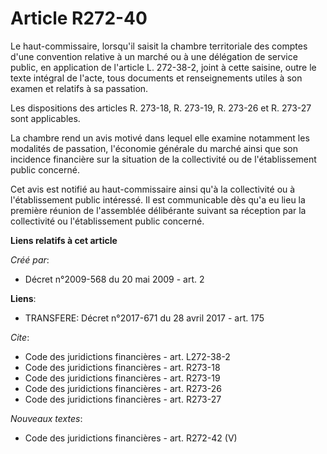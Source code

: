 # Article R272-40

Le haut-commissaire, lorsqu'il saisit la chambre territoriale des comptes d'une convention relative à un marché ou à une
délégation de service public, en application de l'article L. 272-38-2, joint à cette saisine, outre le texte intégral de
l'acte, tous documents et renseignements utiles à son examen et relatifs à sa passation. 

Les dispositions des articles R. 273-18, R. 273-19, R. 273-26 et R. 273-27 sont applicables.

La chambre rend un avis motivé dans lequel elle examine notamment les modalités de passation, l'économie générale du marché
ainsi que son incidence financière sur la situation de la collectivité ou de l'établissement public concerné. 

Cet avis est notifié au haut-commissaire ainsi qu'à la collectivité ou à l'établissement public intéressé. Il est
communicable dès qu'a eu lieu la première réunion de l'assemblée délibérante suivant sa réception par la collectivité ou
l'établissement public concerné.

**Liens relatifs à cet article**

_Créé par_:

  - Décret n°2009-568 du 20 mai 2009 - art. 2

**Liens**:

  - TRANSFERE: Décret n°2017-671 du 28 avril 2017 - art. 175

_Cite_:

  - Code des juridictions financières - art. L272-38-2
  - Code des juridictions financières - art. R273-18
  - Code des juridictions financières - art. R273-19
  - Code des juridictions financières - art. R273-26
  - Code des juridictions financières - art. R273-27

_Nouveaux textes_:

  - Code des juridictions financières - art. R272-42 (V)
